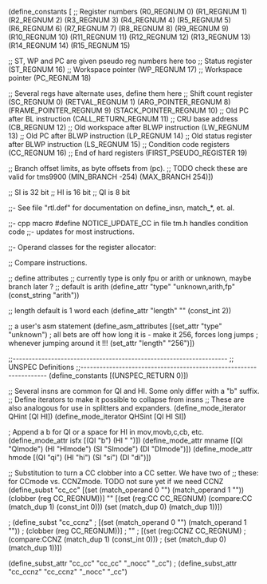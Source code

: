 (define_constants
  [
   ;; Register numbers
   (R0_REGNUM     	  0)
   (R1_REGNUM     	  1)
   (R2_REGNUM     	  2)
   (R3_REGNUM     	  3)
   (R4_REGNUM     	  4)
   (R5_REGNUM     	  5)
   (R6_REGNUM     	  6)
   (R7_REGNUM     	  7)
   (R8_REGNUM     	  8)
   (R9_REGNUM     	  9)
   (R10_REGNUM     	  10)
   (R11_REGNUM     	  11)
   (R12_REGNUM     	  12)
   (R13_REGNUM     	  13)
   (R14_REGNUM     	  14)
   (R15_REGNUM     	  15)

   ;; ST, WP and PC are given pseudo reg numbers here too
   ;; Status register
   (ST_REGNUM	   	  16)
   ;; Workspace pointer
   (WP_REGNUM		  17)
   ;; Workspace pointer
   (PC_REGNUM		  18)

   ;; Several regs have alternate uses, define them here
   ;; Shift count register
   (SC_REGNUM     	  0)
   (RETVAL_REGNUM     	  1)
   (ARG_POINTER_REGNUM	  8)
   (FRAME_POINTER_REGNUM  9)
   (STACK_POINTER_REGNUM  10)
   ;; Old PC after BL instruction
   (CALL_RETURN_REGNUM	  11)
   ;; CRU base address
   (CB_REGNUM		  12)
   ;; Old workspace after BLWP instruction
   (LW_REGNUM		  13)
   ;; Old PC after BLWP instruction
   (LP_REGNUM		  14)
   ;; Old status register after BLWP instruction
   (LS_REGNUM		  15)
   ;; Condition code registers
   (CC_REGNUM             16)
   ;; End of hard registers
   (FIRST_PSEUDO_REGISTER 19)
   
   ;; Branch offset limits, as byte offsets from (pc).
   ;; TODO check these are valid for tms9900
   (MIN_BRANCH            -254)
   (MAX_BRANCH            254)])

;; SI is 32 bit
;; HI is 16 bit
;; QI is 8 bit 

;;- See file "rtl.def" for documentation on define_insn, match_*, et. al.

;;- cpp macro #define NOTICE_UPDATE_CC in file tm.h handles condition code
;;- updates for most instructions.

;;- Operand classes for the register allocator:

;; Compare instructions.


;; define attributes
;; currently type is only fpu or arith or unknown, maybe branch later ?
;; default is arith
(define_attr "type" "unknown,arith,fp" (const_string "arith"))

;; length default is 1 word each
(define_attr "length" "" (const_int 2))

;; a user's asm statement
(define_asm_attributes
  [(set_attr "type" "unknown")
; all bets are off how long it is - make it 256, forces long jumps 
; whenever jumping around it !!!
   (set_attr "length" "256")])

;;-------------------------------------------------------------------
;;  UNSPEC Definitions
;;-------------------------------------------------------------------
(define_constants
  [(UNSPEC_RETURN  0)])

;; Several insns are common for QI and HI.  Some only differ with a "b" suffix.
;; Define iterators to make it possible to collapse from insns
;; These are also analogous for use in splitters and expanders.
(define_mode_iterator QHint [QI HI])
(define_mode_iterator QHSint [QI HI SI])

; Append a b for QI or a space for HI in mov,movb,c,cb, etc.
(define_mode_attr  isfx [(QI "b") (HI " ")])
(define_mode_attr  mname [(QI "QImode") (HI "HImode") (SI "SImode") (DI "DImode")])
(define_mode_attr  hmode [(QI "qi") (HI "hi") (SI "si") (DI "di")])

;; Substitution to turn a CC clobber into a CC setter.  We have two of
;; these: for CCmode vs. CCNZmode.  TODO not sure yet if we need CCNZ
(define_subst "cc_cc"
  [(set (match_operand 0 "") (match_operand 1 ""))
   (clobber (reg CC_REGNUM))]
  ""
  [(set (reg:CC CC_REGNUM)
	(compare:CC (match_dup 1) (const_int 0)))
   (set (match_dup 0) (match_dup 1))])

; (define_subst "cc_ccnz"
;   [(set (match_operand 0 "") (match_operand 1 ""))
;    (clobber (reg CC_REGNUM))]
;   ""
;   [(set (reg:CCNZ CC_REGNUM)
; 	(compare:CCNZ (match_dup 1) (const_int 0)))
;    (set (match_dup 0) (match_dup 1))])

(define_subst_attr "cc_cc" "cc_cc" "_nocc" "_cc")
; (define_subst_attr "cc_ccnz" "cc_ccnz" "_nocc" "_cc")
